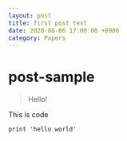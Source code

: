 ```yaml
---
layout: post
title: first post test
date: 2020-08-06 17:00:00 +0900
category: Papers
---
```

# post-sample
> Hello!

This is code
```
print 'hello world'
```
